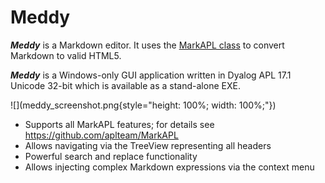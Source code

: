 # Meddy

_**Meddy**_ is a Markdown editor. It uses the [MarkAPL class](http://github.com/aplteam/MarkAPL) to convert Markdown to valid HTML5.

_**Meddy**_ is a Windows-only GUI application written in Dyalog APL 17.1 Unicode 32-bit which is available as a stand-alone EXE. 

![](meddy_screenshot.png{style="height: 100%; width: 100%;"})

* Supports all MarkAPL features; for details see <https://github.com/aplteam/MarkAPL>
* Allows navigating via the TreeView representing all headers
* Powerful search and replace functionality
* Allows injecting complex Markdown expressions via the context menu